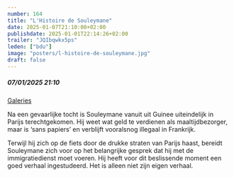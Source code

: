 ```yaml
---
number: 164
title: "L'Histoire de Souleymane"
date: 2025-01-07T21:10:00+02:00
publishdate: 2025-01-01T22:14:26+02:00
trailer: "JQIbqwkx5ps"
leden: ["bdu"]
image: "posters/l-histoire-de-souleymane.jpg"
draft: false
---
```


##### 07/01/2025 21:10

[Galeries](https://galeries.be/nl/lhistoire-de-souleymane/)

Na een gevaarlijke tocht is Souleymane vanuit uit Guinee uiteindelijk in Parijs
terechtgekomen. Hij weet wat geld te verdienen als maaltijdbezorger,
maar is ‘sans papiers’ en verblijft vooralsnog illegaal in Frankrijk.
<!--more-->
Terwijl hij zich op de fiets door de drukke straten van Parijs haast,
bereidt Souleymane zich voor op het belangrijke gesprek dat hij met de
immigratiedienst moet voeren. Hij heeft voor dit beslissende moment een
goed verhaal ingestudeerd. Het is alleen niet zijn eigen verhaal.
